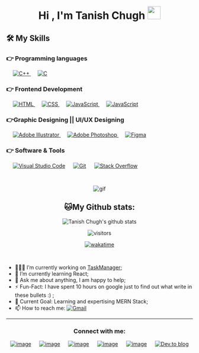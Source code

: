 <h1 align="center">Hi , I'm Tanish Chugh <img src="https://media.giphy.com/media/hvRJCLFzcasrR4ia7z/giphy.gif" width="35"></h1>

## 🛠️ My Skills

### 👉 Programming languages

<p align="left"> 
  &emsp;
  <a href="https://www.w3schools.com/cpp/" target="_blank"> 
    <img alt="C++" src="https://img.shields.io/badge/C++%20-%2300599C.svg?logo=c%2B%2B&logoColor=white">
  </a> 
  &emsp; 
  <a href="https://www.cprogramming.com/" target="_blank"> 
    <img alt="C" src="https://img.shields.io/badge/C%20-%232370ED.svg?logo=c&logoColor=white">
  </a> 
  
</p>

### 👉 Frontend Development

<p align="left"> 
  &emsp; 
  <a href="https://www.w3.org/html/" target="_blank"> 
   <img alt="HTML" src="https://img.shields.io/badge/HTML5%20-%23E34F26.svg?logo=html5&logoColor=white">
  </a>   
  &emsp;
  <a href="https://www.w3schools.com/css/" target="_blank">
    <img alt="CSS" src="https://img.shields.io/badge/CSS%20-%231572B6.svg?logo=css3&logoColor=white">
  </a> 
  &emsp;
  <a href="https://developer.mozilla.org/en-US/docs/Web/JavaScript" target="_blank"> 
     <img alt="JavaScript" src="https://img.shields.io/badge/JavaScript%20-%23F7DF1E.svg?logo=javascript&logoColor=black">
   </a>
  &emsp;
  <a href="https://developer.mozilla.org/en-US/docs/Web/JavaScript" target="_blank"> 
     <img alt="JavaScript" src="https://img.shields.io/badge/react-%2320232a.svg?logo=react&logoColor=%2361DAFB">
   </a>
</p>

### 👉Graphic Designing || UI/UX Designing

<p align="left">
  &emsp;
   <a href="https://www.adobe.com/in/products/illustrator.html" target="_blank"> 
    <img alt="Adobe Illustrator" src="https://img.shields.io/badge/Adobe Illustrator-%23FF9A00.svg?style=flat&logo=adobeillustrator&logoColor=white"/>
  </a> 
  &emsp;
  <a href="https://www.adobe.com/in/products/photoshop.html" target="_blank"> 
    <img alt="Adobe Photoshop" src="https://img.shields.io/badge/Adobe%20Photoshop-31A8FF?style=flat&logo=adobephotoshop&logoColor=white"/> 
  </a> 
  &emsp;
  <a href="https://www.figma.com/" target="_blank"> 
    <img alt="Figma" src="https://img.shields.io/badge/figma-%2523F24E1E.svg?logo=figma&logoColor=white&color=purple"/> 
  </a>   
 </p>

### 👉 Software & Tools

<p>
  &emsp;
    <a href="https://code.visualstudio.com/"><img alt="Visual Studio Code" src="https://img.shields.io/badge/Visual%20Studio%20Code-0078d7.svg?logo=visual-studio-code&logoColor=white"></a>
  &emsp;
    <a href="https://github.com"><img alt="Git" src="https://img.shields.io/badge/Git%20-%23F05033.svg?logo=git&logoColor=white"></a>
  &emsp;
    <a href="#"><img alt="Stack Overflow" src="https://img.shields.io/badge/bootstrap-%23563D7C.svg?logo=bootstrap&logoColor=white&style=flat"></a>
  &emsp;
</p>

<br/>

<div align="center">

![gif](https://i.pinimg.com/originals/e4/26/70/e426702edf874b181aced1e2fa5c6cde.gif)

## 🐱My Github stats:

![Tanish Chugh's github stats](https://github-readme-stats.vercel.app/api?username=tanishchugh01&show_icons=true&title_color=ffc857&icon_color=8ac926&text_color=daf7dc&bg_color=151515&hide=["stars"])

</div>

<div align="center">
<img alt="visitors"  src="https://gpvc.arturio.dev/tanishchugh01"/>

[![wakatime](https://wakatime.com/badge/user/2a5dd98b-31e6-45fe-b1a0-e33e97614682.svg)](https://wakatime.com/@2a5dd98b-31e6-45fe-b1a0-e33e97614682)
</div>

<br/>

- 👨🏽‍💻 I’m currently working on [TaskManager](https://github.com/tanishchugh01/taskManagerApp);
- 🌱 I’m currently learning React;
- 💬 Ask me about anything, I am happy to help;
- ⚡️ Fun-Fact: I have spent 10 hours on google just to find out what write in these bullets :) ;
- 🥅 Current Goal: Learning and expertising MERN Stack;
- 📫 How to reach me: [![Gmail](https://img.shields.io/badge/-Gmail-c14438?style=flat&logo=Gmail&logoColor=white)](mailto:tanishchugh01@gmail.com)

<hr>

</p>

<h3 align="center">Connect with me:</h3>
<div align="center">

[![image](https://img.shields.io/badge/LinkedIn-0077B5?style=for-the-badge&logo=linkedin&logoColor=white)](https://www.linkedin.com/in/tanishchugh01/)
&emsp;
[![image](https://img.shields.io/badge/Gmail-D14836?style=for-the-badge&logo=gmail&logoColor=white)](mailto:tanishchugh01@gmail.com)
&emsp;
[![image](https://img.shields.io/badge/-LeetCode-FFA116?style=for-the-badge&logo=LeetCode&logoColor=white)](https://leetcode.com/tanishchugh01/)
&emsp;
[![image](https://img.shields.io/badge/-Hackerrank-2EC866?style=for-the-badge&logo=HackerRank&logoColor=white)](https://www.hackerrank.com/tanishchugh01)
&emsp;
[![image](https://img.shields.io/badge/-CodeChef-5B4638?style=for-the-badge&logo=CodeChef&logoColor=white)](https://www.codechef.com/users/tanishchugh01)
&emsp;
[![Dev.to blog](https://img.shields.io/badge/dev.to-0A0A0A?style=for-the-badge&logo=dev.to&logoColor=white)](https://dev.to/tanishchugh01)

</div>
